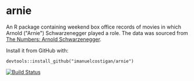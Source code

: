 # arnie

An R package containing weekend box office records of movies in which Arnold ("Arnie") Schwarzenegger played a role. The data was sourced from [The Numbers: Arnold Schwarzenegger](http://www.the-numbers.com/person/128750401-Arnold-Schwarzenegger#tab=acting).

Install it from GitHub with:

    devtools::install_github("imanuelcostigan/arnie")

[![Build Status](https://travis-ci.org/imanuelcostigan/arnie.svg?branch=master)](https://travis-ci.org/imanuelcostigan/arnie)

